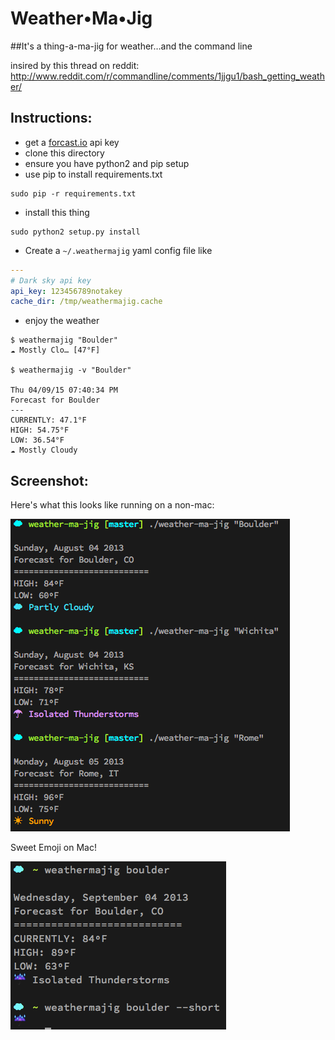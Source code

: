 Weather•Ma•Jig
===

##It's a thing-a-ma-jig for weather&hellip;and the command line

insired by this thread on reddit: http://www.reddit.com/r/commandline/comments/1jjgu1/bash_getting_weather/

Instructions:
---
* get a [forcast.io](https://developer.forecast.io/) api key
* clone this directory
* ensure you have python2 and pip setup
* use pip to install requirements.txt

```
sudo pip -r requirements.txt
```

* install this thing

```
sudo python2 setup.py install
```

* Create a `~/.weathermajig` yaml config file like

```yaml
---
# Dark sky api key
api_key: 123456789notakey
cache_dir: /tmp/weathermajig.cache
```

* enjoy the weather

```
$ weathermajig "Boulder"
☁ Mostly Clo… [47°F]

$ weathermajig -v "Boulder"

Thu 04/09/15 07:40:34 PM
Forecast for Boulder
---
CURRENTLY: 47.1°F
HIGH: 54.75°F
LOW: 36.54°F
☁ Mostly Cloudy

```

Screenshot:
---

Here's what this looks like running on a non-mac:

<img src="20130804_p_weather.png" title="Weather-ma-jig at work" />

Sweet Emoji on Mac!

<img src="20130904_p_weather_on_darwin.png" title="Weather-ma-jig at work on OSX" />
